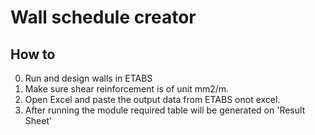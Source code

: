 # Wall schedule creator

## How to
0. Run and design walls in ETABS
1. Make sure shear reinforcement is of unit mm2/m.																			
2. Open Excel and paste the output data from ETABS onot excel.
3. After running the module required table will be generated on 'Result Sheet'						
									